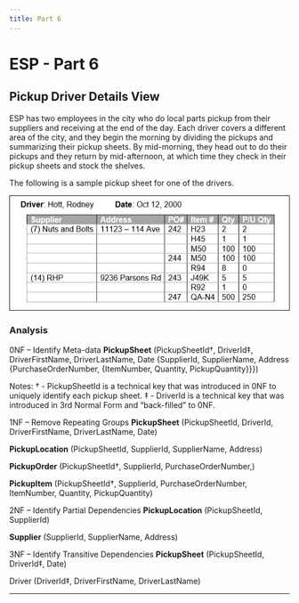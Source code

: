 ```yaml
---
title: Part 6
---
```

# ESP - Part 6

## Pickup Driver Details View

ESP has two employees in the city who do local parts pickup from their suppliers and receiving at the end of the day. Each driver covers a different area of the city, and they begin the morning by dividing the pickups and summarizing their pickup sheets. By mid-morning, they head out to do their pickups and they return by mid-afternoon, at which time they check in their pickup sheets and stock the shelves.

The following is a sample pickup sheet for one of the drivers.

![Driver Details View](./ESP-6-Driver-Details-View.png)

### Analysis

0NF – Identify Meta-data
**PickupSheet** (PickupSheetId†, DriverId‡, DriverFirstName, DriverLastName, Date {SupplierId, SupplierName, Address {PurchaseOrderNumber, {ItemNumber, Quantity, PickupQuantity}}})

Notes: 
† - PickupSheetId is a technical key that was introduced in 0NF to uniquely identify each pickup sheet.
‡ - DriverId is a technical key that was introduced in 3rd Normal Form and “back-filled” to 0NF.

1NF – Remove Repeating Groups
**PickupSheet** (PickupSheetId, DriverId, DriverFirstName, DriverLastName, Date)

**PickupLocation** (PickupSheetId, SupplierId, SupplierName, Address)

**PickupOrder** (PickupSheetId†, SupplierId, PurchaseOrderNumber,)

**PickupItem** (PickupSheetId†, SupplierId, PurchaseOrderNumber, ItemNumber, Quantity, PickupQuantity)


2NF – Identify Partial Dependencies
**PickupLocation** (PickupSheetId, SupplierId)

**Supplier** (SupplierId, SupplierName, Address)


3NF – Identify Transitive Dependencies
**PickupSheet** (PickupSheetId, DriverId‡, Date)

Driver (DriverId‡, DriverFirstName, DriverLastName)


----

<style type="text/css">
.pk {
    font-weight: bold;
    display: inline-block;
    border: solid thin blue;
    padding: 0 1px;
}
.fk {
    color: green;
    font-style: italic;
    text-decoration: wavy underline green;    
}
.rg {
    color: darkorange;
    font-size: 1.2em;
    font-weight: bold;
}
.note {
    font-weight: bold;
    color: brown;
    font-size: 1.1em;
}
</style>
